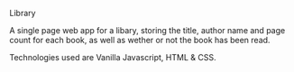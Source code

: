 Library

A single page web app for a libary, storing the title, author name and page count for each book, as well as wether or not the book has been read.

Technologies used are Vanilla Javascript, HTML & CSS.